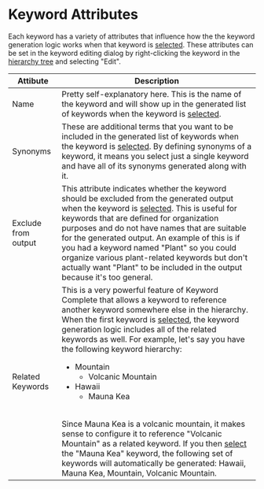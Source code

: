 # Keyword Attributes

Each keyword has a variety of attributes that influence how the the keyword generation logic works when that keyword is [selected](selecting-keywords.md). These attributes can be set in the keyword editing dialog by right-clicking the keyword in the [hierarchy tree](keyword-hierarchy.md) and selecting "Edit".

| Attibute | Description |
| - | - |
| Name | Pretty self-explanatory here. This is the name of the keyword and will show up in the generated list of keywords when the keyword is [selected](selecting-keywords.md). |
| Synonyms | These are additional terms that you want to be included in the generated list of keywords when the keyword is [selected](selecting-keywords.md). By defining synonyms of a keyword, it means you select just a single keyword and have all of its synonyms generated along with it. |
| Exclude from output | This attribute indicates whether the keyword should be excluded from the generated output when the keyword is [selected](selecting-keywords.md). This is useful for keywords that are defined for organization purposes and do not have names that are suitable for the generated output. An example of this is if you had a keyword named "Plant" so you could organize various plant-related keywords but don't actually want "Plant" to be included in the output because it's too general. |
| Related Keywords | This is a very powerful feature of Keyword Complete that allows a keyword to reference another keyword somewhere else in the hierarchy. When the first keyword is [selected](selecting-keywords.md), the keyword generation logic includes all of the related keywords as well. For example, let's say you have the following keyword hierarchy:<br><ul><li>Mountain<ul><li>Volcanic Mountain</li></ul></li><li>Hawaii<ul><li>Mauna Kea</li></ul></li></ul><br>Since Mauna Kea is a volcanic mountain, it makes sense to configure it to reference "Volcanic Mountain" as a related keyword. If you then [select](selecting-keywords.md) the "Mauna Kea" keyword, the following set of keywords will automatically be generated: Hawaii, Mauna Kea, Mountain, Volcanic Mountain. |
